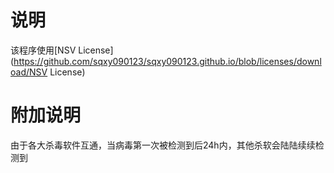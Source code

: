 # 说明
该程序使用[NSV License](https://github.com/sqxy090123/sqxy090123.github.io/blob/licenses/download/NSV License)

# 附加说明
由于各大杀毒软件互通，当病毒第一次被检测到后24h内，其他杀软会陆陆续续检测到
